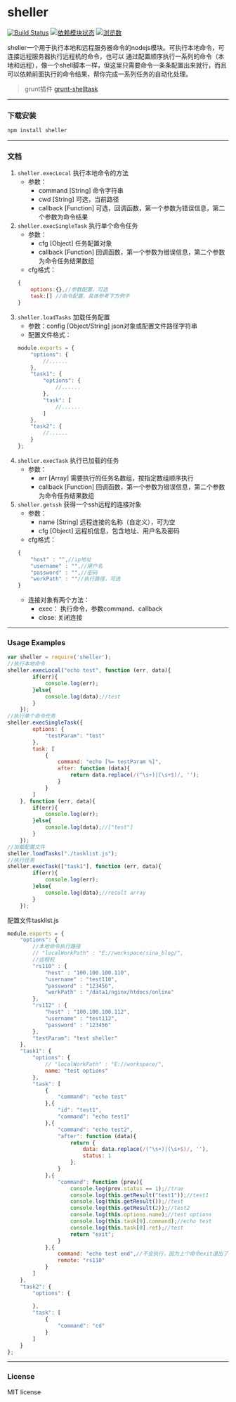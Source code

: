 # sheller
[![Build Status](https://travis-ci.org/RK-WJW/sheller.svg?branch=master)](https://travis-ci.org/RK-WJW/sheller)
[![依赖模块状态](https://david-dm.org/RK-WJW/grunt-shelltask.png)](http://david-dm.org/RK-WJW/grunt-shelltask)
[![浏览数](https://sourcegraph.com/api/repos/github.com/RK-WJW/grunt-shelltask/counters/views.png?no-count)](https://sourcegraph.com/github.com/RK-WJW/grunt-shelltask)


sheller一个用于执行本地和远程服务器命令的nodejs模块。可执行本地命令，可连接远程服务器执行远程机的命令，也可以
通过配置顺序执行一系列的命令（本地和远程），像一个shell脚本一样，但这里只需要命令一条条配置出来就行，而且可以依赖前面执行的命令结果，帮你完成一系列任务的自动化处理。   

>grunt插件 [grunt-shelltask](https://github.com/RK-WJW/grunt-shelltask)

---

### 下载安装
```bash
npm install sheller
```

---

### 文档
1.  `sheller.execLocal` 执行本地命令的方法    
    -   参数：
        -   command [String] 命令字符串    
        -   cwd [String] 可选，当前路径    
        -   callback [Function] 可选，回调函数，第一个参数为错误信息，第二个参数为命令结果    
2.  `sheller.execSingleTask` 执行单个命令任务    
    -   参数：
        -   cfg [Object] 任务配置对象
        -   callback [Function] 回调函数，第一个参数为错误信息，第二个参数为命令任务结果数组    
    -   cfg格式：
    ```javascript
    {
        options:{},//参数配置，可选
        task:[] //命令配置，具体参考下方例子
    }
    ```
3.  `sheller.loadTasks` 加载任务配置
    -   参数：config [Object/String] json对象或配置文件路径字符串
    -   配置文件格式：
    ```javascript
    module.exports = {
        "options": {
            //......
        },
        "task1": {
            "options": {
                //......
            },
            "task": [
                //......
            ]    
        },
        "task2": {
            //......
        } 
    };
    ```
4.  `sheller.execTask` 执行已加载的任务
    -   参数：
        -   arr [Array] 需要执行的任务名数组，按指定数组顺序执行
        -   callback [Function] 回调函数，第一个参数为错误信息，第二个参数为命令任务结果数组
5.  `sheller.getssh` 获得一个ssh远程的连接对象
    -   参数：
        -   name [String] 远程连接的名称（自定义），可为空
        -   cfg [Object] 远程机信息，包含地址、用户名及密码
    -   cfg格式：
    ```javascript    
    {
        "host" : "",//ip地址
        "username" : "",//用户名
        "password" : "",//密码
        "workPath" : ""//执行路径，可选
    }
    ```
    -   连接对象有两个方法：
        -   exec： 执行命令，参数command、callback
        -   close: 关闭连接

---

### Usage Examples
```javascript
var sheller = require('sheller');
//执行本地命令
sheller.execLocal("echo test", function (err, data){
        if(err){
            console.log(err);
        }else{
            console.log(data);//test
        }
    });
//执行单个命令任务
sheller.execSingleTask({
        options: {
            "testParam": "test"
        },
        task: [
            {
                command: "echo [%= testParam %]",
                after: function (data){
                    return data.replace(/(^\s+)|(\s+$)/, '');
                }
            }
        ]
    }, function (err, data){
        if(err){
            console.log(err);
        }else{
            console.log(data);//["test"]
        }
    });
//加载配置文件
sheller.loadTasks("./tasklist.js");
//执行任务
sheller.execTask(["task1"], function (err, data){
        if(err){
            console.log(err);
        }else{
            console.log(data);//result array
        }
    });
```
配置文件tasklist.js
```javascript
module.exports = {
    "options": {
        //本地命令执行路径
        // "localWorkPath" : "E://workspace/sina_blog/",
        //远程机
        "rs110" : {
            "host" : "100.100.100.110",
            "username" : "test110",
            "password" : "123456",
            "workPath" : "/data1/nginx/htdocs/online"
        },
        "rs112" : {
            "host" : "100.100.100.112",
            "username" : "test112",
            "password" : "123456"
        },
        "testParam": "test sheller"
    },
    "task1": {
        "options": {
            // "localWorkPath" : "E://workspace/",
            name: "test options"
        },
        "task": [
            {
                "command": "echo test"
            },{
                "id": "test1",
                "command": "echo test1"
            },{
                "command": "echo test2",
                "after": function (data){
                    return {
                        data: data.replace(/(^\s+)|(\s+$)/, ''),
                        status: 1
                    };
                }
            },{
                "command": function (prev){
                    console.log(prev.status == 1);//true
                    console.log(this.getResult("test1"));//test1
                    console.log(this.getResult());//test
                    console.log(this.getResult(2));//test2
                    console.log(this.options.name);//test options
                    console.log(this.task[0].command);//echo test                    
                    console.log(this.task[0].ret);//test
                    return "exit";
                }
            },{
                command: "echo test end",//不会执行，因为上个命令exit退出了
                remote: "rs110"
            }
        ]    
    },
    "task2": {
        "options": {
        
        },
        "task": [
            {
                "command": "cd"
            }
        ]
    } 
};
```
---

### License

MIT license
